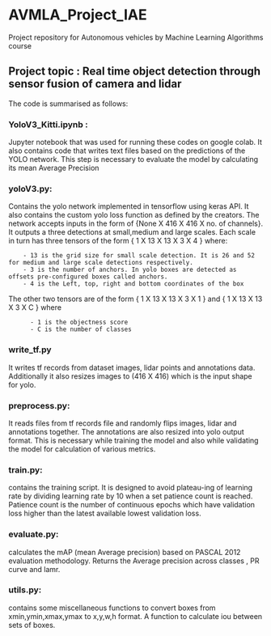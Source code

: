 # AVMLA_Project_IAE
Project repository for Autonomous vehicles by Machine Learning Algorithms course

## **Project topic : Real time object detection through sensor fusion of camera and lidar**

The code is summarised as follows:
### YoloV3_Kitti.ipynb :
  Jupyter notebook that was used for running these codes on google colab. It also contains code that writes text files based on the predictions of the YOLO network. This step is necessary to evaluate the model by calculating its mean Average Precision

### yoloV3.py:
  Contains the yolo network implemented in tensorflow using keras API. It also contains the custom yolo loss function as defined by the creators. The network accepts inputs in the form of {None X 416 X 416 X no. of channels}. It outputs a three detections at small,medium and large scales. Each scale in turn has three tensors of the form { 1 X 13 X 13 X 3 X 4 } 
  where:
  
        - 13 is the grid size for small scale detection. It is 26 and 52 for medium and large scale detections respectively.
        - 3 is the number of anchors. In yolo boxes are detected as offsets pre-configured boxes called anchors.
        - 4 is the Left, top, right and bottom coordinates of the box
        
   The other two tensors are of the form { 1 X 13 X 13 X 3 X 1 } and { 1 X 13 X 13 X 3 X C }
    where 
    
          - 1 is the objectness score
          - C is the number of classes
### write_tf.py
  It writes tf records from dataset images, lidar points and annotations data. Additionally it also resizes images to (416 X 416) which is the input shape for yolo.
  
### preprocess.py:
  It reads files from tf records file and randomly flips images, lidar and annotations together. The annotations are also resized into yolo output format. This is necessary while training the model and also while validating the model for calculation of various metrics.
          
### train.py: 
   contains the training script. It is designed to avoid plateau-ing of learning rate by dividing learning rate by 10 when a set patience count is reached. Patience count is the number of continuous epochs which have validation loss higher than the latest available lowest validation loss. 

### evaluate.py:
  calculates the mAP (mean Average precision) based on PASCAL 2012 evaluation methodology. Returns the Average precision across classes , PR curve and lamr.
   
### utils.py:
  contains some miscellaneous functions to convert boxes from xmin,ymin,xmax,ymax to x,y,w,h format. A function to calculate iou between sets of boxes. 
 
